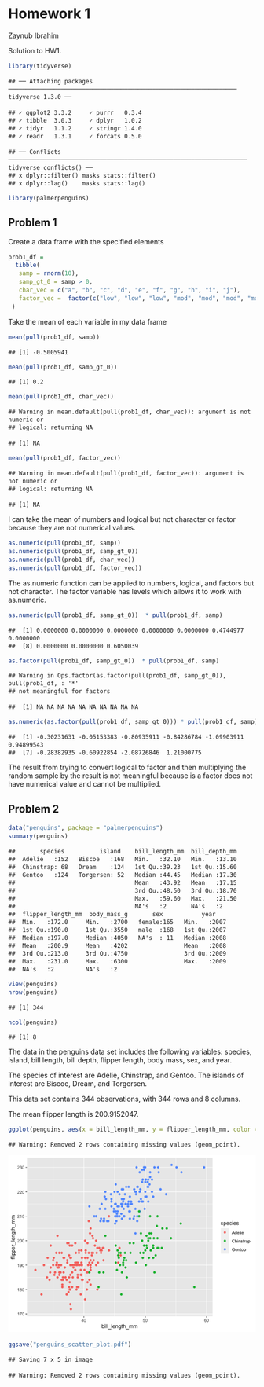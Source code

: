 Homework 1
================
Zaynub Ibrahim

Solution to HW1.

``` r
library(tidyverse)
```

    ## ── Attaching packages ───────────────────────────────────────────────────────────────── tidyverse 1.3.0 ──

    ## ✓ ggplot2 3.3.2     ✓ purrr   0.3.4
    ## ✓ tibble  3.0.3     ✓ dplyr   1.0.2
    ## ✓ tidyr   1.1.2     ✓ stringr 1.4.0
    ## ✓ readr   1.3.1     ✓ forcats 0.5.0

    ## ── Conflicts ──────────────────────────────────────────────────────────────────── tidyverse_conflicts() ──
    ## x dplyr::filter() masks stats::filter()
    ## x dplyr::lag()    masks stats::lag()

``` r
library(palmerpenguins)
```

## Problem 1

Create a data frame with the specified elements

``` r
prob1_df =
  tibble(
   samp = rnorm(10),
   samp_gt_0 = samp > 0, 
   char_vec = c("a", "b", "c", "d", "e", "f", "g", "h", "i", "j"),
   factor_vec =  factor(c("low", "low", "low", "mod", "mod", "mod", "mod", "high", "high", "high"))
 )
```

Take the mean of each variable in my data frame

``` r
mean(pull(prob1_df, samp))
```

    ## [1] -0.5005941

``` r
mean(pull(prob1_df, samp_gt_0))
```

    ## [1] 0.2

``` r
mean(pull(prob1_df, char_vec))
```

    ## Warning in mean.default(pull(prob1_df, char_vec)): argument is not numeric or
    ## logical: returning NA

    ## [1] NA

``` r
mean(pull(prob1_df, factor_vec))
```

    ## Warning in mean.default(pull(prob1_df, factor_vec)): argument is not numeric or
    ## logical: returning NA

    ## [1] NA

I can take the mean of numbers and logical but not character or factor
because they are not numerical values.

``` r
as.numeric(pull(prob1_df, samp))
as.numeric(pull(prob1_df, samp_gt_0))
as.numeric(pull(prob1_df, char_vec))
as.numeric(pull(prob1_df, factor_vec))
```

The as.numeric function can be applied to numbers, logical, and factors
but not character. The factor variable has levels which allows it to
work with as.numeric.

``` r
as.numeric(pull(prob1_df, samp_gt_0))  * pull(prob1_df, samp)
```

    ##  [1] 0.0000000 0.0000000 0.0000000 0.0000000 0.0000000 0.4744977 0.0000000
    ##  [8] 0.0000000 0.0000000 0.6050039

``` r
as.factor(pull(prob1_df, samp_gt_0))  * pull(prob1_df, samp)
```

    ## Warning in Ops.factor(as.factor(pull(prob1_df, samp_gt_0)), pull(prob1_df, : '*'
    ## not meaningful for factors

    ##  [1] NA NA NA NA NA NA NA NA NA NA

``` r
as.numeric(as.factor(pull(prob1_df, samp_gt_0))) * pull(prob1_df, samp)
```

    ##  [1] -0.30231631 -0.05153383 -0.80935911 -0.84286784 -1.09903911  0.94899543
    ##  [7] -0.28382935 -0.60922854 -2.08726846  1.21000775

The result from trying to convert logical to factor and then multiplying
the random sample by the result is not meaningful because is a factor
does not have numerical value and cannot be multiplied.

## Problem 2

``` r
data("penguins", package = "palmerpenguins")
summary(penguins)
```

    ##       species          island    bill_length_mm  bill_depth_mm  
    ##  Adelie   :152   Biscoe   :168   Min.   :32.10   Min.   :13.10  
    ##  Chinstrap: 68   Dream    :124   1st Qu.:39.23   1st Qu.:15.60  
    ##  Gentoo   :124   Torgersen: 52   Median :44.45   Median :17.30  
    ##                                  Mean   :43.92   Mean   :17.15  
    ##                                  3rd Qu.:48.50   3rd Qu.:18.70  
    ##                                  Max.   :59.60   Max.   :21.50  
    ##                                  NA's   :2       NA's   :2      
    ##  flipper_length_mm  body_mass_g       sex           year     
    ##  Min.   :172.0     Min.   :2700   female:165   Min.   :2007  
    ##  1st Qu.:190.0     1st Qu.:3550   male  :168   1st Qu.:2007  
    ##  Median :197.0     Median :4050   NA's  : 11   Median :2008  
    ##  Mean   :200.9     Mean   :4202                Mean   :2008  
    ##  3rd Qu.:213.0     3rd Qu.:4750                3rd Qu.:2009  
    ##  Max.   :231.0     Max.   :6300                Max.   :2009  
    ##  NA's   :2         NA's   :2

``` r
view(penguins)
nrow(penguins)
```

    ## [1] 344

``` r
ncol(penguins)
```

    ## [1] 8

The data in the penguins data set includes the following variables:
species, island, bill length, bill depth, flipper length, body mass,
sex, and year.

The species of interest are Adelie, Chinstrap, and Gentoo. The islands
of interest are Biscoe, Dream, and Torgersen.

This data set contains 344 observations, with 344 rows and 8 columns.

The mean flipper length is 200.9152047.

``` r
ggplot(penguins, aes(x = bill_length_mm, y = flipper_length_mm, color = species)) + geom_point()
```

    ## Warning: Removed 2 rows containing missing values (geom_point).

![](p8105_hw1_zi2125_files/figure-gfm/scatter_plot-1.png)<!-- -->

``` r
ggsave("penguins_scatter_plot.pdf")
```

    ## Saving 7 x 5 in image

    ## Warning: Removed 2 rows containing missing values (geom_point).
